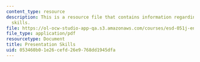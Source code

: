 ```yaml
---
content_type: resource
description: This is a resource file that contains information regarding presentation
  skills.
file: https://ol-ocw-studio-app-qa.s3.amazonaws.com/courses/esd-051j-engineering-innovation-and-design-fall-2012/053460b01e26cefd26e9768dd1945dfa_MITESD_051JF12_Lec14_2.pdf
file_type: application/pdf
resourcetype: Document
title: Presentation Skills
uid: 053460b0-1e26-cefd-26e9-768dd1945dfa
---
```

